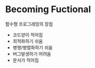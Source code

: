 # Becoming Fuctional

함수형 프로그래밍의 장점

* 코드양이 적어짐
* 최적화하기 쉬움
* 병행/병렬화하기 쉬움
* 버그발생하기 어려움
* 문서가 적어짐





